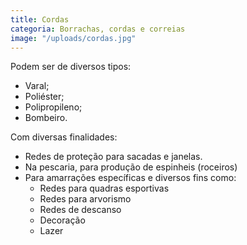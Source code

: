 ```yaml
---
title: Cordas
categoria: Borrachas, cordas e correias
image: "/uploads/cordas.jpg"
---
```


Podem ser de diversos tipos:

- Varal;
- Poliéster;
- Polipropileno;
- Bombeiro.

Com diversas finalidades:

- Redes de proteção para sacadas e janelas.
- Na pescaria, para produção de espinheis (roceiros)
- Para amarrações específicas e diversos fins como:
    - Redes para quadras esportivas
    - Redes para arvorismo
    - Redes de descanso
    - Decoração
    - Lazer
